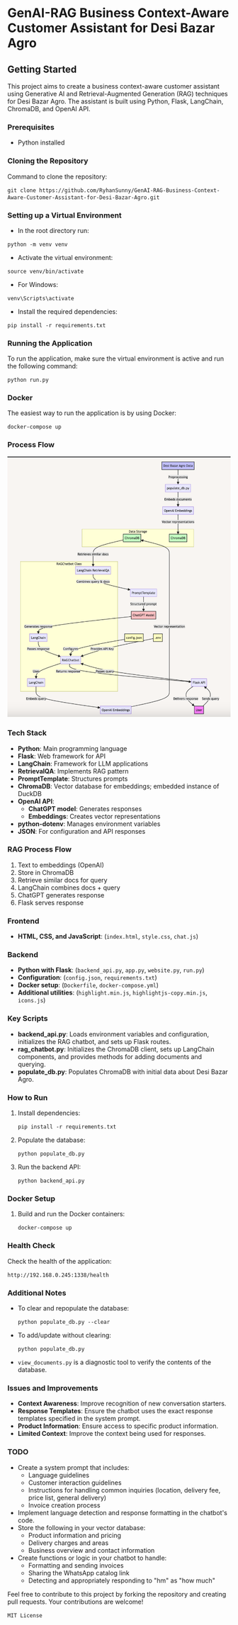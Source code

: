 
# GenAI-RAG Business Context-Aware Customer Assistant for Desi Bazar Agro

## Getting Started

This project aims to create a business context-aware customer assistant using Generative AI and Retrieval-Augmented Generation (RAG) techniques for Desi Bazar Agro. The assistant is built using Python, Flask, LangChain, ChromaDB, and OpenAI API.

### Prerequisites

- Python installed

### Cloning the Repository

Command to clone the repository:
```
git clone https://github.com/RyhanSunny/GenAI-RAG-Business-Context-Aware-Customer-Assistant-for-Desi-Bazar-Agro.git
```

### Setting up a Virtual Environment

- In the root directory run:
```
python -m venv venv
```
- Activate the virtual environment:
```
source venv/bin/activate
```
- For Windows:
```
venv\Scripts\activate
```
- Install the required dependencies:
```
pip install -r requirements.txt
```

### Running the Application

To run the application, make sure the virtual environment is active and run the following command:
```
python run.py
```

### Docker

The easiest way to run the application is by using Docker:
```
docker-compose up
```

### Process Flow

![Process Flow](./client/img/process_flow.png)

### Tech Stack

- **Python**: Main programming language
- **Flask**: Web framework for API
- **LangChain**: Framework for LLM applications
- **RetrievalQA**: Implements RAG pattern
- **PromptTemplate**: Structures prompts
- **ChromaDB**: Vector database for embeddings; embedded instance of DuckDB
- **OpenAI API**:
  - **ChatGPT model**: Generates responses
  - **Embeddings**: Creates vector representations
- **python-dotenv**: Manages environment variables
- **JSON**: For configuration and API responses

### RAG Process Flow

1. Text to embeddings (OpenAI)
2. Store in ChromaDB
3. Retrieve similar docs for query
4. LangChain combines docs + query
5. ChatGPT generates response
6. Flask serves response

### Frontend

- **HTML, CSS, and JavaScript**: (`index.html`, `style.css`, `chat.js`)

### Backend

- **Python with Flask**: (`backend_api.py`, `app.py`, `website.py`, `run.py`)
- **Configuration**: (`config.json`, `requirements.txt`)
- **Docker setup**: (`Dockerfile`, `docker-compose.yml`)
- **Additional utilities**: (`highlight.min.js`, `highlightjs-copy.min.js`, `icons.js`)

### Key Scripts

- **backend_api.py**: Loads environment variables and configuration, initializes the RAG chatbot, and sets up Flask routes.
- **rag_chatbot.py**: Initializes the ChromaDB client, sets up LangChain components, and provides methods for adding documents and querying.
- **populate_db.py**: Populates ChromaDB with initial data about Desi Bazar Agro.

### How to Run

1. Install dependencies:
   ```
   pip install -r requirements.txt
   ```
2. Populate the database:
   ```
   python populate_db.py
   ```
3. Run the backend API:
   ```
   python backend_api.py
   ```

### Docker Setup

1. Build and run the Docker containers:
   ```
   docker-compose up
   ```

### Health Check

Check the health of the application:
```
http://192.168.0.245:1338/health
```

### Additional Notes

- To clear and repopulate the database:
  ```
  python populate_db.py --clear
  ```
- To add/update without clearing:
  ```
  python populate_db.py
  ```
- `view_documents.py` is a diagnostic tool to verify the contents of the database.

### Issues and Improvements

- **Context Awareness**: Improve recognition of new conversation starters.
- **Response Templates**: Ensure the chatbot uses the exact response templates specified in the system prompt.
- **Product Information**: Ensure access to specific product information.
- **Limited Context**: Improve the context being used for responses.

### TODO

- Create a system prompt that includes:
  - Language guidelines
  - Customer interaction guidelines
  - Instructions for handling common inquiries (location, delivery fee, price list, general delivery)
  - Invoice creation process
- Implement language detection and response formatting in the chatbot's code.
- Store the following in your vector database:
  - Product information and pricing
  - Delivery charges and areas
  - Business overview and contact information
- Create functions or logic in your chatbot to handle:
  - Formatting and sending invoices
  - Sharing the WhatsApp catalog link
  - Detecting and appropriately responding to "hm" as "how much"

Feel free to contribute to this project by forking the repository and creating pull requests. Your contributions are welcome!

```
MIT License
```
